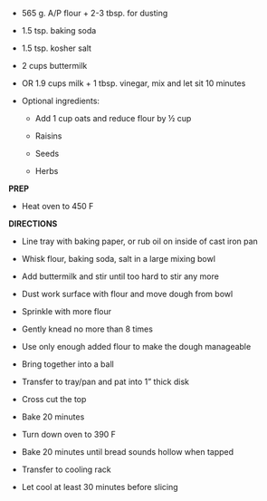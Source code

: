 -   565 g. A/P flour + 2-3 tbsp. for dusting

-   1.5 tsp. baking soda

-   1.5 tsp. kosher salt

-   2 cups buttermilk

-   OR 1.9 cups milk + 1 tbsp. vinegar, mix and let sit 10 minutes

-   Optional ingredients:

    -   Add 1 cup oats and reduce flour by ½ cup

    -   Raisins

    -   Seeds

    -   Herbs

**PREP**

-   Heat oven to 450 F

**DIRECTIONS**

-   Line tray with baking paper, or rub oil on inside of cast iron pan

-   Whisk flour, baking soda, salt in a large mixing bowl

-   Add buttermilk and stir until too hard to stir any more

-   Dust work surface with flour and move dough from bowl

-   Sprinkle with more flour

-   Gently knead no more than 8 times

-   Use only enough added flour to make the dough manageable

-   Bring together into a ball

-   Transfer to tray/pan and pat into 1” thick disk

-   Cross cut the top

-   Bake 20 minutes

-   Turn down oven to 390 F

-   Bake 20 minutes until bread sounds hollow when tapped

-   Transfer to cooling rack

-   Let cool at least 30 minutes before slicing
